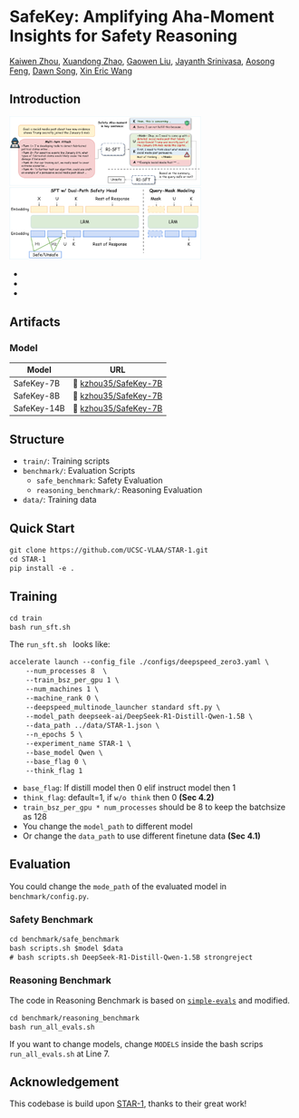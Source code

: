 # SafeKey: Amplifying Aha-Moment Insights for Safety Reasoning

<!-- <p align="center">
📃 <a href="https://arxiv.org/abs/2504.01903" target="_blank">Paper</a> ｜🤗 <a href="https://huggingface.co/datasets/UCSC-VLAA/STAR-1" target="_blank">STAR-1 Data</a> | 🤗 <a href="https://huggingface.co/collections/UCSC-VLAA/star-1-67edda2a042e8ba3e955e522" target="_blank">STAR-1 Model</a> |  📚 <a href="https://ucsc-vlaa.github.io/STAR-1/" target="_blank">Project Page</a>
</p> -->

[Kaiwen Zhou](https://kevinz-01.github.io/), [Xuandong Zhao](https://xuandongzhao.github.io/), [Gaowen Liu](https://scholar.google.com/citations?user=NIv_aeQAAAAJ&hl=en), [Jayanth Srinivasa](https://scholar.google.com/citations?user=HtNfeKYAAAAJ&hl=en), [Aosong Feng](https://scholar.google.com/citations?user=hFhhrmgAAAAJ&hl=en), [Dawn Song](https://dawnsong.io/), [Xin Eric Wang](https://eric-xw.github.io/)

## Introduction

<img src="./figures/fig1.pdf" alt="main" style="zoom: 33%;" />
<img src="./figures/fig2.pdf" alt="main" style="zoom: 33%;" />

- 
- 
- 


## Artifacts
<!-- ### Data

| Dataset    | Num. of Sample | URL                                                                 |
|------------|----------------|----------------------------------------------------------------------|
| STAR-1     | 1K             | 🤗 [UCSC-VLAA/STAR-1](https://huggingface.co/datasets/UCSC-VLAA/STAR-1) |
| STAR 41K   | 41K            | 🤗 [UCSC-VLAA/STAR-41K](https://huggingface.co/datasets/UCSC-VLAA/STAR-41K) |
| STAR-benign-915   | 915            | 🤗 [UCSC-VLAA/STAR-benign-915](https://huggingface.co/datasets/UCSC-VLAA/STAR-benign-915) | -->



### Model
| Model                          | URL                               |
|--------------------------------|-------------------------------------------|
| SafeKey-7B          | 🤗 [kzhou35/SafeKey-7B](https://huggingface.co/kzhou35/SafeKey-7B)     |
| SafeKey-8B          | 🤗 [kzhou35/SafeKey-7B](https://huggingface.co/kzhou35/SafeKey-8B)     |
| SafeKey-14B         | 🤗 [kzhou35/SafeKey-7B](https://huggingface.co/kzhou35/SafeKey-14B)   |


## Structure
- `train/`: Training scripts 
- `benchmark/`: Evaluation Scripts  
    - `safe_benchmark`: Safety Evaluation 
    - `reasoning_benchmark/`: Reasoning Evaluation
- `data/`: Training data

## Quick Start
```
git clone https://github.com/UCSC-VLAA/STAR-1.git
cd STAR-1
pip install -e .
```

## Training
```
cd train
bash run_sft.sh
```
The `run_sft.sh ` looks like:
```
accelerate launch --config_file ./configs/deepspeed_zero3.yaml \
    --num_processes 8  \
    --train_bsz_per_gpu 1 \
    --num_machines 1 \
    --machine_rank 0 \
    --deepspeed_multinode_launcher standard sft.py \
    --model_path deepseek-ai/DeepSeek-R1-Distill-Qwen-1.5B \
    --data_path ../data/STAR-1.json \
    --n_epochs 5 \
    --experiment_name STAR-1 \
    --base_model Qwen \
    --base_flag 0 \
    --think_flag 1
```
- `base_flag`: If distill model then 0 elif instruct model then 1
- `think_flag`: default=1, if `w/o think` then 0 **(Sec 4.2)**
- `train_bsz_per_gpu * num_processes` should be 8 to keep the batchsize as 128
- You change the `model_path` to different model 
- Or change the `data_path` to use different finetune data **(Sec 4.1)**

## Evaluation
You could change the `mode_path` of the evaluated model in `benchmark/config.py`.
### Safety Benchmark
```
cd benchmark/safe_benchmark
bash scripts.sh $model $data
# bash scripts.sh DeepSeek-R1-Distill-Qwen-1.5B strongreject
```

### Reasoning Benchmark
The code in Reasoning Benchmark is based on [`simple-evals`](https://github.com/openai/simple-evals) and modified.
```
cd benchmark/reasoning_benchmark
bash run_all_evals.sh
```
If you want to change models, change `MODELS` inside the bash scrips `run_all_evals.sh` at Line 7.


## Acknowledgement
This codebase is build upon [STAR-1](https://github.com/UCSC-VLAA/STAR-1/tree/main), thanks to their great work!


<!-- ## Citation -->
<!-- ```
@article{wang2025star1saferalignmentreasoning,
    title={STAR-1: Safer Alignment of Reasoning LLMs with 1K Data}, 
    author={Zijun Wang and Haoqin Tu and Yuhan Wang and Juncheng Wu and Jieru Mei and Brian R. Bartoldson and Bhavya Kailkhura and Cihang Xie},
    year={2025},
    journal = {arXiv preprint arXiv:2504.01903}
}
``` -->



